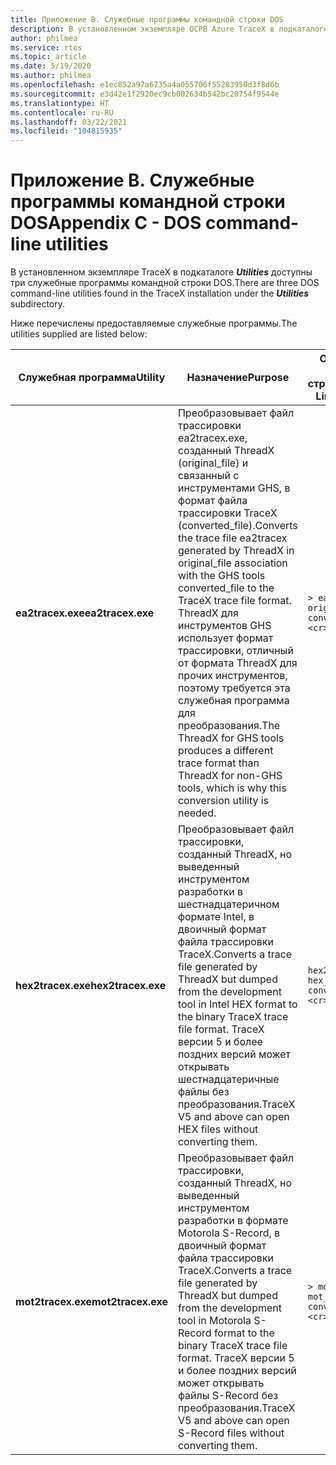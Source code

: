 ```yaml
---
title: Приложение В. Служебные программы командной строки DOS
description: В установленном экземпляре ОСРВ Azure TraceX в подкаталоге Utilities доступны три служебные программы командной строки DOS.
author: philmea
ms.service: rtos
ms.topic: article
ms.date: 5/19/2020
ms.author: philmea
ms.openlocfilehash: e1ec852a97a6735a4a055706f55283950d3f8d6b
ms.sourcegitcommit: e3d42e1f2920ec9cb002634b542bc20754f9544e
ms.translationtype: HT
ms.contentlocale: ru-RU
ms.lasthandoff: 03/22/2021
ms.locfileid: "104815935"
---
```

# <a name="appendix-c---dos-command-line-utilities"></a><span data-ttu-id="0c520-103">Приложение В. Служебные программы командной строки DOS</span><span class="sxs-lookup"><span data-stu-id="0c520-103">Appendix C - DOS command-line utilities</span></span>

<span data-ttu-id="0c520-104">В установленном экземпляре TraceX в подкаталоге ***Utilities*** доступны три служебные программы командной строки DOS.</span><span class="sxs-lookup"><span data-stu-id="0c520-104">There are three DOS command-line utilities found in the TraceX installation under the ***Utilities*** subdirectory.</span></span>

<span data-ttu-id="0c520-105">Ниже перечислены предоставляемые служебные программы.</span><span class="sxs-lookup"><span data-stu-id="0c520-105">The utilities supplied are listed below:</span></span>

| <span data-ttu-id="0c520-106">**Служебная программа**</span><span class="sxs-lookup"><span data-stu-id="0c520-106">**Utility**</span></span>                              | <span data-ttu-id="0c520-107">**Назначение**</span><span class="sxs-lookup"><span data-stu-id="0c520-107">**Purpose**</span></span>                               | <span data-ttu-id="0c520-108">**Определения командной строки**</span><span class="sxs-lookup"><span data-stu-id="0c520-108">**Command-Line Definitions**</span></span> |
| -------------------------------- | ----------------------------------------- | ---------------------------- |
| <span data-ttu-id="0c520-109">**ea2tracex.exe**</span><span class="sxs-lookup"><span data-stu-id="0c520-109">**ea2tracex.exe**</span></span>                | <span data-ttu-id="0c520-110">Преобразовывает файл трассировки ea2tracex.exe, созданный ThreadX (original_file) и связанный с инструментами GHS, в формат файла трассировки TraceX (converted_file).</span><span class="sxs-lookup"><span data-stu-id="0c520-110">Converts the trace file ea2tracex generated by ThreadX in original_file association with the GHS tools converted_file to the TraceX trace file format.</span></span> <span data-ttu-id="0c520-111">ThreadX для инструментов GHS использует формат трассировки, отличный от формата ThreadX для прочих инструментов, поэтому требуется эта служебная программа для преобразования.</span><span class="sxs-lookup"><span data-stu-id="0c520-111">The ThreadX for GHS tools produces a different trace format than ThreadX for non-GHS tools, which is why this conversion utility is needed.</span></span> | ``` > eatracex original_file converted_file <cr> ``` | 
<span data-ttu-id="0c520-112">**hex2tracex.exe**</span><span class="sxs-lookup"><span data-stu-id="0c520-112">**hex2tracex.exe**</span></span> | <span data-ttu-id="0c520-113">Преобразовывает файл трассировки, созданный ThreadX, но выведенный инструментом разработки в шестнадцатеричном формате Intel, в двоичный формат файла трассировки TraceX.</span><span class="sxs-lookup"><span data-stu-id="0c520-113">Converts a trace file generated by ThreadX but dumped from the development tool in Intel HEX format to the binary TraceX trace file format.</span></span> <span data-ttu-id="0c520-114">TraceX версии 5 и более поздних версий может открывать шестнадцатеричные файлы без преобразования.</span><span class="sxs-lookup"><span data-stu-id="0c520-114">TraceX V5 and above can open HEX files without converting them.</span></span> | ``` hex2tracex hex_file converted_file <cr> ``` | 
<span data-ttu-id="0c520-115">**mot2tracex.exe**</span><span class="sxs-lookup"><span data-stu-id="0c520-115">**mot2tracex.exe**</span></span> | <span data-ttu-id="0c520-116">Преобразовывает файл трассировки, созданный ThreadX, но выведенный инструментом разработки в формате Motorola S-Record, в двоичный формат файла трассировки TraceX.</span><span class="sxs-lookup"><span data-stu-id="0c520-116">Converts a trace file generated by ThreadX but dumped from the development tool in  Motorola S-Record format to the binary TraceX trace file format.</span></span> <span data-ttu-id="0c520-117">TraceX версии 5 и более поздних версий может открывать файлы S-Record без преобразования.</span><span class="sxs-lookup"><span data-stu-id="0c520-117">TraceX V5 and above can open S-Record files without converting them.</span></span> | ``` > mot2tracex mot_file converted_file <cr> ```|